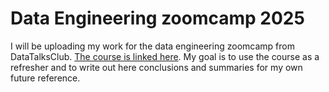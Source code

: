 # Data Engineering zoomcamp 2025

I will be uploading my work for the data engineering zoomcamp from DataTalksClub. [The course is linked here](https://github.com/DataTalksClub/data-engineering-zoomcamp). My goal is to use the course as a refresher and to write out here conclusions and summaries for my own future reference. 